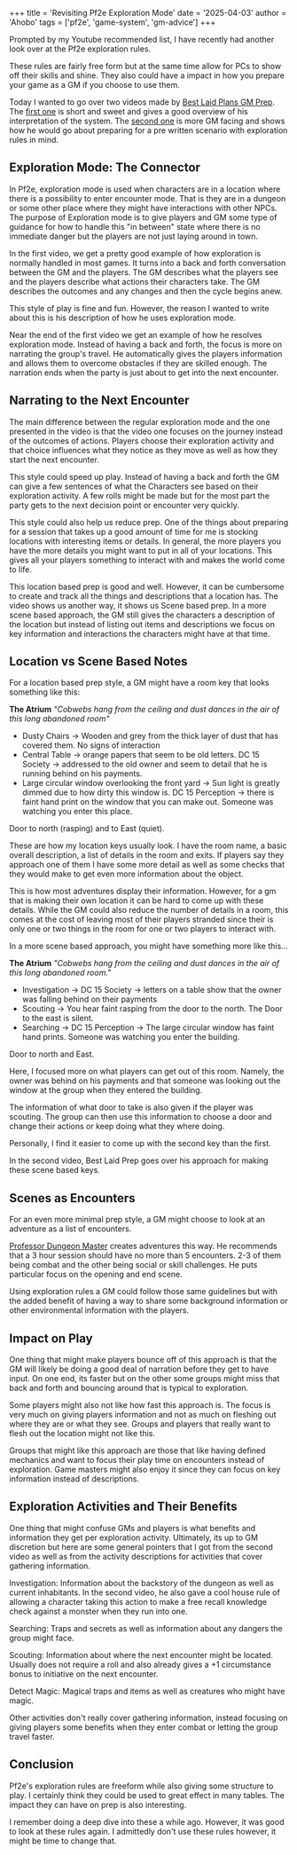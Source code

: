 +++
title = 'Revisiting Pf2e Exploration Mode'
date = '2025-04-03'
author = 'Ahobo'
tags = ['pf2e', 'game-system', 'gm-advice']
+++

Prompted by my Youtube recommended list, I have recently had another look over at the Pf2e exploration
rules.

These rules are fairly free form but at the same time allow for PCs to show off their skills and shine.
They also could have a impact in how you prepare your game as a GM if you choose to use them.

Today I wanted to go over two videos made by [Best Laid Plans GM Prep](https://www.youtube.com/@bestlaidplansgmprep/videos). The
[first one](https://youtu.be/s1anHQzoJ-E?si=eHDAhcqbzhYl76lZ) is short and sweet and gives a good overview of his interpretation
of the system. The [second one](https://youtu.be/zpVErDeJMNw?si=VjuqsxPYcJT13J3e) is more GM facing and shows how he would go about
preparing for a pre written scenario with exploration rules in mind.

## Exploration Mode: The Connector

In Pf2e, exploration mode is used when characters are in a location where there is a possibility to enter encounter mode.
That is they are in a dungeon or some other place where they might have interactions with other NPCs. The purpose of
Exploration mode is to give players and GM some type of guidance for how to handle this "in between" state where there is
no immediate danger but the players are not just laying around in town.

In the first video, we get a pretty good example of how exploration is normally handled in most games. It turns into a back
and forth conversation between the GM and the players. The GM describes what the players see and the players describe what
actions their characters take. The GM describes the outcomes and any changes and then the cycle begins anew. 

This style of play is fine and fun. However, the reason I wanted to write about this is his description of how he uses exploration
mode.

Near the end of the first video we get an example of how he resolves exploration mode. Instead of having a back and forth, the
focus is more on narrating the group's travel. He automatically gives the players information and allows them to overcome 
obstacles if they are skilled enough. The narration ends when the party is just about to get into the next encounter.


## Narrating to the Next Encounter

The main difference between the regular exploration mode and the one presented in the video is that the video one focuses
on the journey instead of the outcomes of actions. Players choose their exploration activity and that choice influences what
they notice as they move as well as how they start the next encounter.

This style could speed up play. Instead of having a back and forth the GM can give a few sentences of what the Characters see
based on their exploration activity. A few rolls might be made but for the most part the party gets to the next decision point
or encounter very quickly.

This style could also help us reduce prep. One of the things about preparing for a session that takes up a good amount of time
for me is stocking locations with interesting items or details. In general, the more players you have the more details you might
want to put in all of your locations. This gives all your players something to interact with and makes the world come to life.

This location based prep is good and well. However, it can be cumbersome to create and track all the things and descriptions that
a location has. The video shows us another way, it shows us Scene based prep. In a more scene based approach, the GM still gives
the characters a description of the location but instead of listing out items and descriptions we focus on key information and
interactions the characters might have at that time.

## Location vs Scene Based Notes

For a location based prep style, a GM might have a room key that looks something like this:

**The Atrium**
*"Cobwebs hang from the ceiling and dust dances in the air of this long abandoned room"*

* Dusty Chairs -> Wooden and grey from the thick layer of dust that has covered them. No signs of interaction
* Central Table -> orange papers that seem to be old letters. DC 15 Society -> addressed to the old owner and
seem to detail that he is running behind on his payments.
* Large circular window overlooking the front yard -> Sun light is greatly dimmed due to how dirty this window is. DC 15 Perception ->
there is faint hand print on the window that you can make out. Someone was watching you enter this place.

Door to north (rasping) and to East (quiet).

These are how my location keys usually look. I have the room name, a basic overall description, a list
of details in the room and exits. If players say they approach one of them I have some more detail as well as some checks
that they would make to get even more information about the object.

This is how most adventures display their information. However, for a gm that is making their own location it can
be hard to come up with these details. While the GM could also reduce the number of details in a room, this comes
at the cost of leaving most of their players stranded since their is only one or two things in the room for one
or two players to interact with. 

In a more scene based approach, you might have something more like this...

**The Atrium**
*"Cobwebs hang from the ceiling and dust dances in the air of this long abandoned room."*

* Investigation -> DC 15 Society -> letters on a table show that the owner was falling behind on their
payments
* Scouting -> You hear faint rasping from the door to the north. The Door to the east is silent.
* Searching -> DC 15 Perception -> The large circular window has faint hand prints. Someone was watching you
enter the building.

Door to north and East.

Here, I focused more on what players can get out of this room. Namely, the owner was behind on his payments and
that someone was looking out the window at the group when they entered the building.

The information of what door to take is also given if the player was scouting. The group can then use this information
to choose a door and change their actions or keep doing what they where doing.

Personally, I find it easier to come up with the second key than the first. 

In the second video, Best Laid Prep goes over his approach for making these scene based keys.

## Scenes as Encounters

For an even more minimal prep style, a GM might choose to look at an adventure as a list of encounters.

[Professor Dungeon Master](https://www.youtube.com/@DUNGEONCRAFT1) creates adventures this way. He
recommends that a 3 hour session should have no more than 5 encounters. 2-3 of them being combat and
the other being social or skill challenges. He puts particular focus on the opening and end scene. 

Using exploration rules a GM could follow those same guidelines but with the added benefit of having a way to share
some background information or other environmental information with the players.

## Impact on Play

One thing that might make players bounce off of this approach is that the GM will likely be doing a good deal
of narration before they get to have input. On one end, its faster but on the other some groups might miss that
back and forth and bouncing around that is typical to exploration.

Some players might also not like how fast this approach is. The focus is very much on giving players information
and not as much on fleshing out where they are or what they see. Groups and players that really want to flesh out
the location might not like this.

Groups that might like this approach are those that like having defined mechanics and want to focus their play time
on encounters instead of exploration. Game masters might also enjoy it since they can focus on key information instead
of descriptions.

## Exploration Activities and Their Benefits

One thing that might confuse GMs and players is what benefits and information they get per exploration activity. Ultimately,
its up to GM discretion but here are some general pointers that I got from the second video as well as from the activity
descriptions for activities that cover gathering information.

Investigation: Information about the backstory of the dungeon as well as current inhabitants. In the second video, he also gave a
cool house rule of allowing a character taking this action to make a free recall knowledge check against a monster when they
run into one.

Searching: Traps and secrets as well as information about any dangers the group might face.

Scouting: Information about where the next encounter might be located. Usually does not require a roll and also already gives
a +1 circumstance bonus to initiative on the next encounter.

Detect Magic: Magical traps and items as well as creatures who might have magic. 
 
Other activities don't really cover gathering information, instead focusing on giving players some benefits when they enter
combat or letting the group travel faster.

## Conclusion

Pf2e's exploration rules are freeform while also giving some structure to play. I certainly think they could be used to great
effect in many tables. The impact they can have on prep is also interesting.

I remember doing a deep dive into these a while ago. However, it was good to look at these rules again. I admittedly don't
use these rules however, it might be time to change that. 